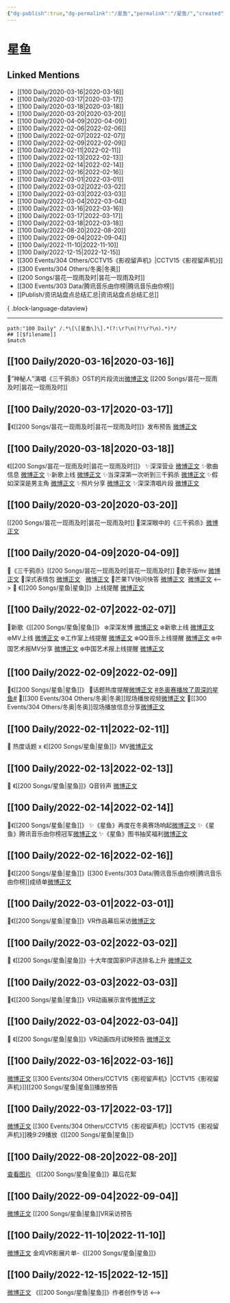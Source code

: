 ```yaml
---
{"dg-publish":true,"dg-permalink":"/星鱼","permalink":"/星鱼/","created":"2022-11-25T16:45:06.000+08:00","updated":"2023-04-10T15:45:54.000+08:00"}
---
```


# 星鱼

## Linked Mentions
- [[100 Daily/2020-03-16\|2020-03-16]]
- [[100 Daily/2020-03-17\|2020-03-17]]
- [[100 Daily/2020-03-18\|2020-03-18]]
- [[100 Daily/2020-03-20\|2020-03-20]]
- [[100 Daily/2020-04-09\|2020-04-09]]
- [[100 Daily/2022-02-06\|2022-02-06]]
- [[100 Daily/2022-02-07\|2022-02-07]]
- [[100 Daily/2022-02-09\|2022-02-09]]
- [[100 Daily/2022-02-11\|2022-02-11]]
- [[100 Daily/2022-02-13\|2022-02-13]]
- [[100 Daily/2022-02-14\|2022-02-14]]
- [[100 Daily/2022-02-16\|2022-02-16]]
- [[100 Daily/2022-03-01\|2022-03-01]]
- [[100 Daily/2022-03-02\|2022-03-02]]
- [[100 Daily/2022-03-03\|2022-03-03]]
- [[100 Daily/2022-03-04\|2022-03-04]]
- [[100 Daily/2022-03-16\|2022-03-16]]
- [[100 Daily/2022-03-17\|2022-03-17]]
- [[100 Daily/2022-03-18\|2022-03-18]]
- [[100 Daily/2022-08-20\|2022-08-20]]
- [[100 Daily/2022-09-04\|2022-09-04]]
- [[100 Daily/2022-11-10\|2022-11-10]]
- [[100 Daily/2022-12-15\|2022-12-15]]
- [[300 Events/304 Others/CCTV15《影视留声机》\|CCTV15《影视留声机》]]
- [[300 Events/304 Others/冬奥\|冬奥]]
- [[200 Songs/昙花一现雨及时\|昙花一现雨及时]]
- [[300 Events/303 Data/腾讯音乐由你榜\|腾讯音乐由你榜]]
- [[Publish/资讯站盘点总结汇总\|资讯站盘点总结汇总]]

{ .block-language-dataview}

---

```expander
path:"100 Daily" /.*\[\[星鱼\]\].*(?:\r?\n(?!\r?\n).*)*/
## [[$filename]]
$match
```
## [[100 Daily/2020-03-16\|2020-03-16]]
🙈”神秘人”演唱《三千鸦杀》OST的片段流出[微博正文](https://m.weibo.cn/6466290670/4483178548768010) [[200 Songs/昙花一现雨及时\|昙花一现雨及时]]

## [[100 Daily/2020-03-17\|2020-03-17]]
🎵《[[200 Songs/昙花一现雨及时\|昙花一现雨及时]]》发布预告 [微博正文](https://m.weibo.cn/6466290670/4483579629479622)

## [[100 Daily/2020-03-18\|2020-03-18]]
《[[200 Songs/昙花一现雨及时\|昙花一现雨及时]]》
✨深深营业 [微博正文](https://m.weibo.cn/6466290670/4483772730882618)
✨歌曲信息 [微博正文](https://m.weibo.cn/6466290670/4483769006078985)
✨新歌上线 [微博正文](https://m.weibo.cn/6466290670/4483768230443025)
✨当深深第一次听到三千鸦杀 [微博正文](https://m.weibo.cn/6466290670/4483803685208185)
✨假如深深是男主角 [微博正文](https://m.weibo.cn/6466290670/4483808273873320)
✨照片分享 [微博正文](https://m.weibo.cn/6466290670/4483810219265530)
✨深深清唱片段 [微博正文](https://m.weibo.cn/6466290670/4483909053714134)
## [[100 Daily/2020-03-20\|2020-03-20]]
[[200 Songs/昙花一现雨及时\|昙花一现雨及时]]
🌿深深眼中的《三千鸦杀》[微博正文](https://m.weibo.cn/6466290670/4484647255962803)

## [[100 Daily/2020-04-09\|2020-04-09]]
🎵《三千鸦杀》[[200 Songs/昙花一现雨及时\|昙花一现雨及时]]
🌿歌手版mv [微博正文](https://m.weibo.cn/6466290670/4491749756426611)
🌿深式表情包 [微博正文](https://m.weibo.cn/6466290670/4491778197446885)   [微博正文](https://m.weibo.cn/6466290670/4491866050963989)
🌿芒果TV快问快答 [微博正文](https://m.weibo.cn/6466290670/4491778558716186)  [微博正文](https://m.weibo.cn/6466290670/4491867040808200)
<-->
💫 《[[200 Songs/星鱼\|星鱼]]》上线提醒 [微博正文](https://m.weibo.cn/6466290670/4733907557157818)
## [[100 Daily/2022-02-07\|2022-02-07]]
🌟新歌《[[200 Songs/星鱼\|星鱼]]》
❄️深深发博 [微博正文](https://m.weibo.cn/6466290670/4734270637083166)
❄️新歌上线 [微博正文](https://m.weibo.cn/6466290670/4734027699850128)
❄️MV上线 [微博正文](https://m.weibo.cn/6466290670/4734286467695469)
❄️工作室上线提醒 [微博正文](https://m.weibo.cn/6466290670/4734030999718134)
❄️QQ音乐上线提醒 [微博正文](https://m.weibo.cn/6466290670/4734030295862025)
❄️中国艺术报MV分享 [微博正文](https://m.weibo.cn/6466290670/4734245979817315)
❄️中国艺术报上线提醒 [微博正文](https://m.weibo.cn/6466290670/4734208549586827)
## [[100 Daily/2022-02-09\|2022-02-09]]
🌟《[[200 Songs/星鱼\|星鱼]]》
🎵话题热度提醒[微博正文](https://weibo.com/detail/4734942901176653) [#冬奥赛播放了周深的星鱼#](https://s.weibo.com/weibo?q=%23%E5%86%AC%E5%A5%A5%E8%B5%9B%E6%92%AD%E6%94%BE%E4%BA%86%E5%91%A8%E6%B7%B1%E7%9A%84%E6%98%9F%E9%B1%BC%23)
🎵[[300 Events/304 Others/冬奥\|冬奥]]现场播放视频[微博正文](https://weibo.com/detail/4734936303010479)
🎵[[300 Events/304 Others/冬奥\|冬奥]]现场播放信息分享[微博正文](https://weibo.com/detail/4734910478156336)

## [[100 Daily/2022-02-11\|2022-02-11]]
💫 热度话题 x 《[[200 Songs/星鱼\|星鱼]]》MV[微博正文](https://weibo.com/detail/4735709900440042)
## [[100 Daily/2022-02-13\|2022-02-13]]
💫 《[[200 Songs/星鱼\|星鱼]]》Q音铃声 [微博正文](https://m.weibo.cn/6466290670/4736469024113843)
## [[100 Daily/2022-02-14\|2022-02-14]]
🌟《[[200 Songs/星鱼\|星鱼]]》
✨《星鱼》再度在冬奥赛场响起[微博正文](https://m.weibo.cn/6466290670/4736718114390548)
✨《星鱼》腾讯音乐由你榜冠军[微博正文](https://m.weibo.cn/6466290670/4736867197000136)
✨《星鱼》图书抽奖福利[微博正文](https://m.weibo.cn/6466290670/4736820779423223)
## [[100 Daily/2022-02-16\|2022-02-16]]
🌟《[[200 Songs/星鱼\|星鱼]]》[[300 Events/303 Data/腾讯音乐由你榜\|腾讯音乐由你榜]]成绩单[微博正文](https://m.weibo.cn/6466290670/4737459722912756)
## [[100 Daily/2022-03-01\|2022-03-01]]
🌟《[[200 Songs/星鱼\|星鱼]]》VR作品幕后采访[微博正文](https://m.weibo.cn/6466290670/4742214910219399)
## [[100 Daily/2022-03-02\|2022-03-02]]
💫 《[[200 Songs/星鱼\|星鱼]]》十大年度国家IP评选排名上升 [微博正文](https://m.weibo.cn/6466290670/4742654694786912)
## [[100 Daily/2022-03-03\|2022-03-03]]
🌟《[[200 Songs/星鱼\|星鱼]]》VR动画展示宣传[微博正文](https://m.weibo.cn/6466290670/4743068765131931)
## [[100 Daily/2022-03-04\|2022-03-04]]
💫 《[[200 Songs/星鱼\|星鱼]]》VR动画四月试映预告 [微博正文](https://m.weibo.cn/6466290670/4743239753797551)
## [[100 Daily/2022-03-16\|2022-03-16]]
[微博正文](https://m.weibo.cn/7738477510/4747687071582426) [[300 Events/304 Others/CCTV15《影视留声机》\|CCTV15《影视留声机》]][[200 Songs/星鱼\|星鱼]]播放预告
## [[100 Daily/2022-03-17\|2022-03-17]]
[微博正文](https://weibo.com/detail/4748131147448711) [[300 Events/304 Others/CCTV15《影视留声机》\|CCTV15《影视留声机》]]晚9:29播放《[[200 Songs/星鱼\|星鱼]]》
## [[100 Daily/2022-08-20\|2022-08-20]]
[查看图片](https://wx1.sinaimg.cn/large/0088n2Pggy1h5e6bb1syzj30ku112wgx.jpg) 《[[200 Songs/星鱼\|星鱼]]》幕后花絮
## [[100 Daily/2022-09-04\|2022-09-04]]
[微博正文](https://m.weibo.cn/7738477510/4810055202111500) [[200 Songs/星鱼\|星鱼]]VR采访预告
## [[100 Daily/2022-11-10\|2022-11-10]]
[微博正文](http://weibo.com/2715305503/MdDQd9taU) 金鸡VR影展片单-《[[200 Songs/星鱼\|星鱼]]》
## [[100 Daily/2022-12-15\|2022-12-15]]
[微博正文](https://m.weibo.cn/7738477510/4846884068528676) 《[[200 Songs/星鱼\|星鱼]]》作者创作专访
<-->